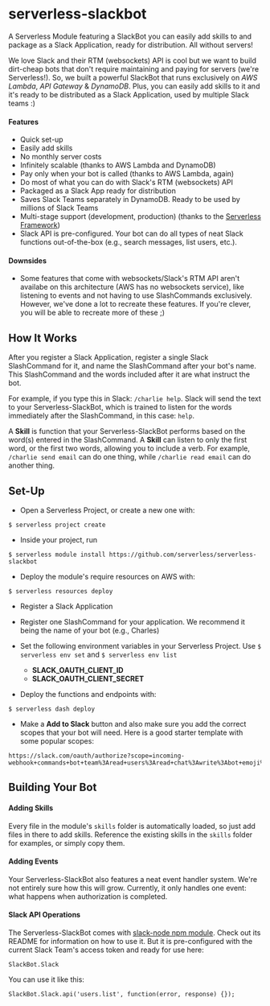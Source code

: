 serverless-slackbot
===================

A Serverless Module featuring a SlackBot you can easily add skills to and package as a Slack Application, ready for distribution.  All without servers!

We love Slack and their RTM (websockets) API is cool but we want to build dirt-cheap bots that don't require maintaining and paying for servers (we're Serverless!).  So, we built a powerful SlackBot that runs exclusively on *AWS Lambda*, *API Gateway* & *DynamoDB*.  Plus, you can easily add skills to it and it's ready to be distributed as a Slack Application, used by multiple Slack teams :)

#### Features
* Quick set-up
* Easily add skills
* No monthly server costs
* Infinitely scalable (thanks to AWS Lambda and DynamoDB)
* Pay only when your bot is called (thanks to AWS Lambda, again)
* Do most of what you can do with Slack's RTM (websockets) API
* Packaged as a Slack App ready for distribution
* Saves Slack Teams separately in DynamoDB.  Ready to be used by millions of Slack Teams
* Multi-stage support (development, production) (thanks to the [Serverless Framework](http://www.serverless.com))
* Slack API is pre-configured.  Your bot can do all types of neat Slack functions out-of-the-box (e.g., search messages, list users, etc.).

#### Downsides
* Some features that come with websockets/Slack's RTM API aren't availabe on this architecture (AWS has no websockets service), like listening to events and not having to use SlashCommands exclusively.  However, we've done a lot to recreate these features.  If you're clever, you will be able to recreate more of these ;)

## How It Works
After you register a Slack Application, register a single Slack SlashCommand for it, and name the SlashCommand after your bot's name.  This SlashCommand and the words included after it are what instruct the bot.  

For example, if you type this in Slack: `/charlie help`.  Slack will send the text to your Serverless-SlackBot, which is trained to listen for the words immediately after the SlashCommand, in this case: `help`.  

A **Skill** is function that your Serverless-SlackBot performs based on the word(s) entered in the SlashCommand.  A **Skill** can listen to only the first word, or the first two words, allowing you to include a verb.  For example, `/charlie send email` can do one thing, while `/charlie read email` can do another thing.

## Set-Up
* Open a Serverless Project, or create a new one with:
```
$ serverless project create
```
* Inside your project, run
```
$ serverless module install https://github.com/serverless/serverless-slackbot
```
* Deploy the module's require resources on AWS with:
```
$ serverless resources deploy
```
* Register a Slack Application
* Register one SlashCommand for your application.  We recommend it being the name of your bot (e.g., Charles)
* Set the following environment variables in your Serverless Project.  Use `$ serverless env set` and `$ serverless env list`
  * **SLACK_OAUTH_CLIENT_ID**
  * **SLACK_OAUTH_CLIENT_SECRET**

* Deploy the functions and endpoints with:
```
$ serverless dash deploy
```
* Make a **Add to Slack** button and also make sure you add the correct scopes that your bot will need.  Here is a good starter template with some popular scopes:
```
https://slack.com/oauth/authorize?scope=incoming-webhook+commands+bot+team%3Aread+users%3Aread+chat%3Awrite%3Abot+emoji%3Aread+reactions%3Awrite&client_id=YOURSLACKCLIENTIDGOESHERE
```

## Building Your Bot

#### Adding Skills
Every file in the module's `skills` folder is automatically loaded, so just add files in there to add skills.  Reference the existing skills in the `skills` folder for examples, or simply copy them.

#### Adding Events
Your Serverless-SlackBot also features a neat event handler system.  We're not entirely sure how this will grow.  Currently, it only handles one event: what happens when authorization is completed.

#### Slack API Operations
The Serverless-SlackBot comes with [slack-node npm module](https://github.com/clonn/slack-node-sdk).  Check out its README for information on how to use it.  But it is pre-configured with the current Slack Team's access token and ready for use here:
```
SlackBot.Slack
```
You can use it like this:
```
SlackBot.Slack.api('users.list', function(error, response) {});
```
